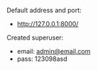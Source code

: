Default address and port:
- http://127.0.0.1:8000/

Created superuser:
- email: admin@email.com
- pass: 123098asd
